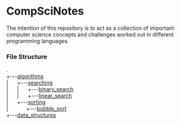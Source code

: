 # CompSciNotes

The intention of this repository is to act as a collection of important computer science concepts and challenges worked out in different programming languages.


### File Structure

.  
+---[algorithms](https://github.com/SebetheWombat/CompSciNotes/tree/master/algorithms)  
|&nbsp;&nbsp;&nbsp;&nbsp;&nbsp;&nbsp;+---[searching](https://github.com/SebetheWombat/CompSciNotes/tree/master/algorithms/searching)  
|&nbsp;&nbsp;&nbsp;&nbsp;&nbsp;&nbsp;|&nbsp;&nbsp;&nbsp;&nbsp;&nbsp;&nbsp;+---[binary_search](https://github.com/SebetheWombat/CompSciNotes/tree/master/algorithms/searching/binary_search)  
|&nbsp;&nbsp;&nbsp;&nbsp;&nbsp;&nbsp;|&nbsp;&nbsp;&nbsp;&nbsp;&nbsp;&nbsp;+---[linear_search](https://github.com/SebetheWombat/CompSciNotes/tree/master/algorithms/searching/linear_search)  
|&nbsp;&nbsp;&nbsp;&nbsp;&nbsp;&nbsp;+---[sorting](https://github.com/SebetheWombat/CompSciNotes/tree/master/algorithms/sorting)  
|&nbsp;&nbsp;&nbsp;&nbsp;&nbsp;&nbsp;&nbsp;&nbsp;&nbsp;&nbsp;&nbsp;&nbsp;+---[bubble_sort](https://github.com/SebetheWombat/CompSciNotes/tree/master/algorithms/sorting/bubble_sort)  
+---[data_structures](https://github.com/SebetheWombat/CompSciNotes/tree/master/data_structures)